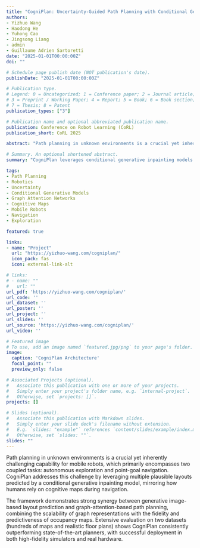 ```yaml
---
title: "CogniPlan: Uncertainty-Guided Path Planning with Conditional Generative Layout Prediction"
authors:
- Yizhuo Wang
- Haodong He  
- Yuhong Cao
- Jingsong Liang
- admin
- Guillaume Adrien Sartoretti
date: "2025-01-01T00:00:00Z"
doi: ""

# Schedule page publish date (NOT publication's date).
publishDate: "2025-01-01T00:00:00Z"

# Publication type.
# Legend: 0 = Uncategorized; 1 = Conference paper; 2 = Journal article;
# 3 = Preprint / Working Paper; 4 = Report; 5 = Book; 6 = Book section;
# 7 = Thesis; 8 = Patent
publication_types: ["3"]

# Publication name and optional abbreviated publication name.
publication: Conference on Robot Learning (CoRL)
publication_short: CoRL 2025

abstract: "Path planning in unknown environments is a crucial yet inherently challenging capability for mobile robots, which primarily encompasses two coupled tasks: autonomous exploration and point-goal navigation. In both cases, the robot must perceive the environment, update its belief, and accurately estimate potential information gain on-the-fly to guide planning. In this work, we propose CogniPlan, a novel path planning framework that leverages multiple plausible layouts predicted by a conditional generative inpainting model, mirroring how humans rely on cognitive maps during navigation. These predictions, based on the partially observed map and a set of layout conditioning vectors, enable our planner to reason effectively under uncertainty. We demonstrate strong synergy between generative image-based layout prediction and graph-attention-based path planning, allowing CogniPlan to combine the scalability of graph representations with the fidelity and predictiveness of occupancy maps, yielding notable performance gains in both exploration and navigation. We extensively evaluate CogniPlan on two datasets (hundreds of maps and realistic floor plans), consistently outperforming state-of-the-art planners. We further deploy it in a high-fidelity simulator and on hardware, showcasing its high-quality path planning and real-world applicability."

# Summary. An optional shortened abstract.
summary: "CogniPlan leverages conditional generative inpainting models to predict multiple plausible layouts, mirroring human cognitive maps for uncertainty-guided path planning in unknown environments."

tags:
- Path Planning
- Robotics
- Uncertainty
- Conditional Generative Models
- Graph Attention Networks
- Cognitive Maps
- Mobile Robots
- Navigation
- Exploration

featured: true

links:
- name: "Project"
  url: "https://yizhuo-wang.com/cogniplan/"
  icon_pack: fas
  icon: external-link-alt

# links:
# - name: ""
#   url: ""
url_pdf: 'https://yizhuo-wang.com/cogniplan/'
url_code: ''
url_dataset: ''
url_poster: ''
url_project: ''
url_slides: ''
url_source: 'https://yizhuo-wang.com/cogniplan/'
url_video: ''

# Featured image
# To use, add an image named `featured.jpg/png` to your page's folder. 
image:
  caption: 'CogniPlan Architecture'
  focal_point: ""
  preview_only: false

# Associated Projects (optional).
#   Associate this publication with one or more of your projects.
#   Simply enter your project's folder name, e.g. `internal-project`.
#   Otherwise, set `projects: []`.
projects: []

# Slides (optional).
#   Associate this publication with Markdown slides.
#   Simply enter your slide deck's filename without extension.
#   E.g. `slides: "example"` references `content/slides/example/index.md`.
#   Otherwise, set `slides: ""`.
slides: ""
---
```


Path planning in unknown environments is a crucial yet inherently challenging capability for mobile robots, which primarily encompasses two coupled tasks: autonomous exploration and point-goal navigation. CogniPlan addresses this challenge by leveraging multiple plausible layouts predicted by a conditional generative inpainting model, mirroring how humans rely on cognitive maps during navigation. 

The framework demonstrates strong synergy between generative image-based layout prediction and graph-attention-based path planning, combining the scalability of graph representations with the fidelity and predictiveness of occupancy maps. Extensive evaluation on two datasets (hundreds of maps and realistic floor plans) shows CogniPlan consistently outperforming state-of-the-art planners, with successful deployment in both high-fidelity simulators and real hardware.
